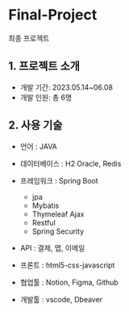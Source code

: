 # Final-Project
 최종 프로젝트


## 1. 프로젝트 소개
- 개발 기간: 2023.05.14~06.08
- 개발 인원: 총 6명


## 2. 사용 기술
- 언어 : JAVA
- 데이터베이스 : H2 Oracle, Redis
- 프레임워크 : Spring Boot
    - jpa
    - Mybatis
    - Thymeleaf Ajax
    - Restful
    - Spring Security

- API : 결제, 맵, 이메일
- 프론트 : html5-css-javascript
- 협업툴 : Notion, Figma, Github
- 개발툴 : vscode, Dbeaver
